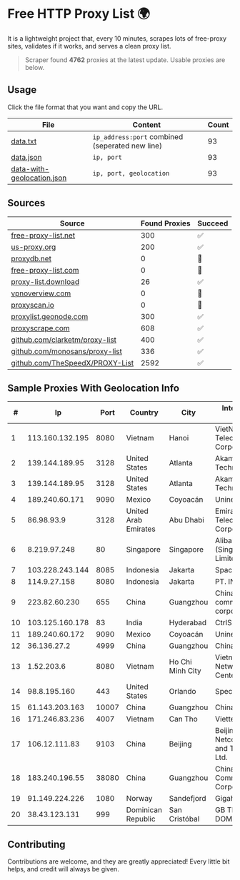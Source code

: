 
# Free HTTP Proxy List 🌍

It is a lightweight project that, every 10 minutes, scrapes lots of free-proxy sites, validates if it works, and serves a clean proxy list.


> Scraper found **4762** proxies at the latest update. Usable proxies are below.

## Usage

Click the file format that you want and copy the URL.


|File|Content|Count|
|----|-------|-----|
|[data.txt](https://raw.githubusercontent.com/themiralay/Proxy-List-World/master/data.txt)|`ip_address:port` combined (seperated new line)|93|
|[data.json](https://raw.githubusercontent.com/themiralay/Proxy-List-World/master/data.json)|`ip, port`|93|
|[data-with-geolocation.json](https://raw.githubusercontent.com/themiralay/Proxy-List-World/master/data-with-geolocation.json)|`ip, port, geolocation`|93|

## Sources

|Source|Found Proxies|Succeed|
|------|-------------|-------|
|[free-proxy-list.net](https://free-proxy-list.net)|300|✅|
|[us-proxy.org](https://www.us-proxy.org)|200|✅|
|[proxydb.net](http://proxydb.net)|0|🚫|
|[free-proxy-list.com](https://free-proxy-list.com/?page=&port=&type%5B%5D=http&type%5B%5D=https&up_time=0&search=Search)|0|🚫|
|[proxy-list.download](https://www.proxy-list.download/HTTP)|26|✅|
|[vpnoverview.com](https://vpnoverview.com/privacy/anonymous-browsing/free-proxy-servers)|0|🚫|
|[proxyscan.io](https://www.proxyscan.io)|0|🚫|
|[proxylist.geonode.com](https://proxylist.geonode.com/api/proxy-list?limit=300&page=1&sort_by=lastChecked&sort_type=desc&protocols=http,https)|300|✅|
|[proxyscrape.com](https://api.proxyscrape.com/v2/?request=displayproxies&protocol=http&timeout=10000&country=all&ssl=all&anonymity=all)|608|✅|
|[github.com/clarketm/proxy-list](https://raw.githubusercontent.com/clarketm/proxy-list/master/proxy-list-raw.txt)|400|✅|
|[github.com/monosans/proxy-list](https://raw.githubusercontent.com/monosans/proxy-list/main/proxies/http.txt)|336|✅|
|[github.com/TheSpeedX/PROXY-List](https://raw.githubusercontent.com/TheSpeedX/PROXY-List/master/http.txt)|2592|✅|


## Sample Proxies With Geolocation Info

|#|Ip|Port|Country|City|Internet Service Provider|
|-|--|----|-------|----|-------------------------|
|1|113.160.132.195|8080|Vietnam|Hanoi|VietNam Post and Telecom Corporation|
|2|139.144.189.95|3128|United States|Atlanta|Akamai Technologies, Inc.|
|3|139.144.189.95|3128|United States|Atlanta|Akamai Technologies, Inc.|
|4|189.240.60.171|9090|Mexico|Coyoacán|Uninet S.A. de C.V.|
|5|86.98.93.9|3128|United Arab Emirates|Abu Dhabi|Emirates Telecommunications Corporation|
|6|8.219.97.248|80|Singapore|Singapore|Alibaba Cloud (Singapore) Private Limited|
|7|103.228.243.144|8085|Indonesia|Jakarta|SpaceX Starlink|
|8|114.9.27.158|8080|Indonesia|Jakarta|PT. INDOSAT Tbk|
|9|223.82.60.230|655|China|Guangzhou|China Mobile communications corporation|
|10|103.125.160.178|83|India|Hyderabad|CtrlS|
|11|189.240.60.172|9090|Mexico|Coyoacán|Uninet S.A. de C.V.|
|12|36.136.27.2|4999|China|Guangzhou|China Mobile|
|13|1.52.203.6|8080|Vietnam|Ho Chi Minh City|Vietnam Internet Network Information Center|
|14|98.8.195.160|443|United States|Orlando|Spectrum|
|15|61.143.203.163|10007|China|Guangzhou|Chinanet|
|16|171.246.83.236|4007|Vietnam|Can Tho|Viettel Corporation|
|17|106.12.111.83|9103|China|Beijing|Beijing Baidu Netcom Science and Technology Co., Ltd.|
|18|183.240.196.55|38080|China|Guangzhou|China Mobile Communications Corporation|
|19|91.149.224.226|1080|Norway|Sandefjord|Gigahost|
|20|38.43.123.131|999|Dominican Republic|San Cristóbal|GB TELECORP DOMINICANA, S.R.L|



## Contributing

Contributions are welcome, and they are greatly appreciated! Every
little bit helps, and credit will always be given.

